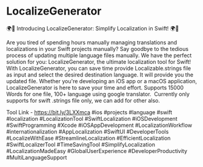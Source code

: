 # LocalizeGenerator
🌍📱 Introducing LocalizeGenerator: Simplify Localization in Swift! 🌍📱

Are you tired of spending hours manually managing translations and localizations in your Swift projects manually? Say goodbye to the tedious process of updating multiple language files manually. We have the perfect solution for you: LocalizeGenerator, the ultimate localization tool for Swift!
With LocalizeGenerator, you can save time provide Localizable.strings file as input and select the desired destination language. It will provide you the updated file. Whether you're developing an iOS app or a macOS application, LocalizeGenerator is here to save your time and effort.
Supports 15000 Words for one file, 100+ language using google translator. 
Currently only supports for swift .strings file only, we can add for other also. 


Tool Link - https://bit.ly/3LXXmca
#ios #projects #language #swift #localization #LocalizationTool #SwiftLocalization #iOSDevelopment #SwiftProgramming #Xcode #iOSAppDevelopment #LocalizationWorkflow #internationalization #AppLocalization #SwiftUI #DeveloperTools #LocalizeWithEase #StreamlineLocalization #EfficientLocalization #SwiftLocalizerTool #TimeSavingTool #SimplifyLocalization #LocalizationMadeEasy #GlobalUserExperience #DeveloperProductivity #MultiLanguageSupport
